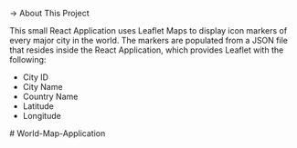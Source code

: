 
-> About This Project

This small React Application uses Leaflet Maps to display icon markers of every major city in the world. The markers are populated from a JSON file that resides inside the React Application, which provides Leaflet with the following:

- City ID
- City Name
- Country Name
- Latitude
- Longitude

#   W o r l d - M a p - A p p l i c a t i o n  
 